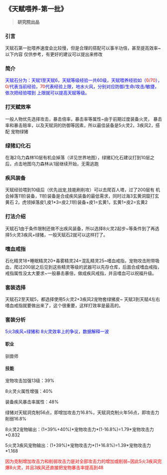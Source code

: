 ## 《天赋喂养-第一批》

> <b>研究院出品</b>

### 引言

天赋石第一批喂养速度会比较慢，但是合理的搭配可以事半功倍，甚至提高效率~以下内容 仅供参考，有更好的建议可以提出来修改

### 简介

<font color="blue">天赋石分为：天赋1至天赋6，天赋等级经验一共60级，天赋喂养经验如（<font color="red">0/70</font>），<font color="red">0/</font>代表当前经验，<font color="red">70</font>代表经验上限，地水火风，分别对应防御/生命/攻击/敏捷，依次把经验喂到 上限就可以提高天赋等级。</font>

### 打天赋效率

一般人物优先选择攻击，暴击倍率，暴击率等属性~由于前期过度装备火灵， 暴击率和暴击赔率，以及天赋洞的防御等因素，所以最佳装备是5火灵2，3疾风2，搭配 宠物绿猪

### 绿猪幻化石

在海2乌力森林10层有机会掉落（详见世界地图），绿猪幻化石建议打到10层之后，点击地图乌力森林从1层继续开始，无需逃跑

### 疾风装备

天赋经验喂到10级后（优先战宠,技能刷削攻）可以去爬百人塔，过了200层有 机会掉落11阶装备，11阶装备是合成疾风装备的最低需求，同时过海3玄黄洞窟打玄黄石 2，虎领掉落皮1,皮1*3=皮2,11阶装备+皮1=玄黄1，玄黄1+皮2=玄黄2

### 打法介绍

天赋石1由于条件限制还做不出疾风装备，所以选择8火灵2起步~等条件到了再选择5火灵3疾风+绿猪，一般天赋石2就可以这样打了。 

### 嗜血戒指

石化精灵18+睡眠精灵20+毒雾精灵24+混乱精灵25\~嗜血戒指，宠物攻击附带吸血，爬过200层之后见到这些精灵等级的武器可以先存仓库，后面合成嗜血戒指，戒指属性没太大要求\~一般暴击暴倍，做成疾风戒指，并且嗜血可以祝福升级。 

### 套装选择

天赋石2至天赋5，都选择使用5火灵2+3疾风2宠物套绿猪皮~ 天赋3到天赋4左右嗜血戒指就要做出来了，这个很重要，这样打效率是最高的。  

### 套装分析

<font color="blue">5火3疾风+绿猪和 8火灵效率上的争议，数据解释一波</font>

#### 职业

驯兽师 

#### 技能

宠物攻击加强13级：39%  

8火灵火属性增强：40%  

装备疾风暴击率属性：48%  

绿猪对天赋洞克制56点，即增加攻击力16.8%，天赋洞克制火年56点，即攻击力削弱16.8%  

8火灵2宠物输出：(1+39%+40%)\*宠物攻击力\*(1-16.8%)=1.79\*宠物攻击力*0.832  

5火灵3疾风宠物输出：(1+39%)\*宠物攻击力\*(1+16.8%)=1.39\*宠物攻击力\*1.168   

<font color="red">因为克制增加攻击力和削弱攻击力是对全部攻击力的增加或削弱~因此5火3疾风完爆8火灵，并且3疾风还直接把宠物暴击率提高到48  </font>  
